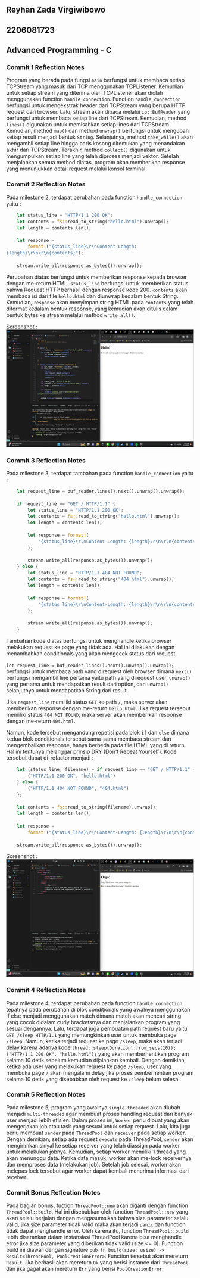 ## Reyhan Zada Virgiwibowo
## 2206081723
## Advanced Programming - C


### Commit 1 Reflection Notes

Program yang berada pada fungsi `main` berfungsi untuk membaca setiap TCPStream yang masuk dari TCP menggunakan TCPListener. Kemudian untuk setiap stream yang diterima oleh TCPListener akan diolah menggunakan function `handle_connection`. Function `handle_connection` berfungsi untuk mengekstrak header dari TCPStream yang berupa HTTP request dari browser. Lalu, stream akan dibaca melalui `io::BufReader` yang berfungsi untuk membaca setiap line dari TCPStream. Kemudian, method `lines()` digunakan untuk memisahkan setiap lines dari TCPStream. Kemudian, method `map()` dan method `unwrap()` berfungsi untuk mengubah setiap result menjadi bentuk `String`. Selanjutnya, method `take_while()` akan mengambil setiap line hingga baris kosong ditemukan yang menandakan akhir dari TCPStream. Terakhir, method `collect()` digunakan untuk mengumpulkan setiap line yang telah diproses menjadi vektor. Setelah menjalankan semua method diatas, program akan memberikan response yang menunjukkan detail request melalui konsol terminal.


### Commit 2 Reflection Notes

Pada milestone 2, terdapat perubahan pada function `handle_connection` yaitu :

```rust
    let status_line = "HTTP/1.1 200 OK"; 
    let contents = fs::read_to_string("hello.html").unwrap(); 
    let length = contents.len();
    
    let response =
        format!("{status_line}\r\nContent-Length:
{length}\r\n\r\n{contents}");
    
    stream.write_all(response.as_bytes()).unwrap();
```

Perubahan diatas berfungsi untuk memberikan response kepada browser dengan me-return HTML. `status_line` berfungsi untuk memberikan status bahwa Request HTTP berhasil dengan response kode 200. `contents` akan membaca isi dari file `hello.html` dan diunwrap kedalam bentuk String. Kemudian, `response` akan menyimpan string HTML pada `contents` yang telah diformat kedalam bentuk response, yang kemudian akan ditulis dalam bentuk bytes ke stream melalui method `write_all()`.

Screenshot : 
![Commit 2 screen capture](/assets/images/commit2.png)


### Commit 3 Reflection Notes

Pada milestone 3, terdapat tambahan pada function `handle_connection` yaitu :

```rust
    let request_line = buf_reader.lines().next().unwrap().unwrap();

    if request_line == "GET / HTTP/1.1" {
        let status_line = "HTTP/1.1 200 OK";
        let contents = fs::read_to_string("hello.html").unwrap();
        let length = contents.len();

        let response = format!(
            "{status_line}\r\nContent-Length: {length}\r\n\r\n{contents}"
        );

        stream.write_all(response.as_bytes()).unwrap();
    } else {
        let status_line = "HTTP/1.1 404 NOT FOUND";
        let contents = fs::read_to_string("404.html").unwrap();
        let length = contents.len();

        let response = format!(
            "{status_line}\r\nContent-Length: {length}\r\n\r\n{contents}"
        );

        stream.write_all(response.as_bytes()).unwrap();
    }
```

Tambahan kode diatas berfungsi untuk menghandle ketika browser melakukan request ke page yang tidak ada. Hal ini dilakukan dengan menambahkan conditionals yang akan mengecek status dari request. 

`let request_line = buf_reader.lines().next().unwrap().unwrap();` berfungsi untuk membaca path yang direquest oleh browser dimana `next()` berfungsi mengambil line pertama yaitu path yang direquest user, `unwrap()` yang pertama untuk mendapatkan result dari option, dan `unwrap()` selanjutnya untuk mendapatkan String dari result. 

Jika `request_line` memiliki status `GET` ke path `/`, maka server akan memberikan response dengan me-return `hello.html`. Jika request tersebut memiliki status `404 NOT FOUND`, maka server akan memberikan response dengan me-return `404.html`.

Namun, kode tersebut mengandung repetisi pada blok `if` dan `else` dimana kedua blok conditionals tersebut sama-sama membaca stream dan mengembalikan response, hanya berbeda pada file HTML yang di return. Hal ini tentunya melanggar prinsip DRY (Don't Repeat Yourself). Kode tersebut dapat di-refactor menjadi :

```rust
    let (status_line, filename) = if request_line == "GET / HTTP/1.1" {
        ("HTTP/1.1 200 OK", "hello.html")
    } else {
        ("HTTP/1.1 404 NOT FOUND", "404.html")
    };

    let contents = fs::read_to_string(filename).unwrap();
    let length = contents.len();

    let response =
        format!("{status_line}\r\nContent-Length: {length}\r\n\r\n{contents}");

    stream.write_all(response.as_bytes()).unwrap();
```

Screenshot :
![Commit 3 screen capture](/assets/images/commit3.png)


### Commit 4 Reflection Notes

Pada milestone 4, terdapat perubahan pada function `handle_connection` tepatnya pada perubahan di blok conditionals yang awalnya menggunakan if else menjadi menggunakan match dimana match akan mencari string yang cocok didalam curly bracketsnya dan menjalankan program yang sesuai dengannya. Lalu, terdapat juga pembuatan path request baru yaitu `GET /sleep HTTP/1.1` yang memungkinkan user untuk membuka page `/sleep`. Namun, ketika terjadi request ke page `/sleep`, maka akan terjadi delay karena adanya kode `thread::sleep(Duration::from_secs(10)); ("HTTP/1.1 200 OK", "hello.html");` yang akan memberhentikan program selama 10 detik sebelum kemudian dijalankan kembali. Dengan demikian, ketika ada user yang melakukan request ke page `/sleep`, user yang membuka page `/` akan mengalami delay jika proses pemberhentian program selama 10 detik yang disebabkan oleh request ke `/sleep` belum selesai.


### Commit 5 Reflection Notes

Pada milestone 5, program yang awalnya `single-threaded` akan diubah menjadi `multi-threaded` agar membuat proses handling request dari banyak user menjadi lebih efisien. Dalam proses ini, `Worker` perlu dibuat yang akan mengerjakan job atau task yang sesuai untuk setiap request. Lalu, kita juga perlu membuat `sender` pada `ThreadPool` dan `receiver` pada setiap worker. Dengan demikian, setiap ada request `execute` pada ThreadPool, `sender` akan mengirimkan sinyal ke setiap receiver yang telah diassign pada worker untuk melakukan jobnya. Kemudian, setiap worker memiliki 1 thread yang akan menunggu data. Ketika data masuk, worker akan me-lock receivernya dan memproses data (melakukan job). Setelah job selesai, worker akan melepas lock tersebut agar worker dapat kembali menerima informasi dari receiver.


### Commit Bonus Reflection Notes

Pada bagian bonus, fuction `ThreadPool::new` akan diganti dengan function `ThreadPool::build`. Hal ini disebabkan oleh function `ThreadPool::new` yang akan selalu berjalan dengan mengasumsikan bahwa size parameter selalu valid, jika size parameter tidak valid maka akan terjadi `panic` dan function tidak dapat menghandle error. Oleh karena itu, function `ThreadPool::build` lebih disarankan dalam instansiasi ThreadPool karena bisa menghandle error jika size parameter yang diberikan tidak valid (size <= 0). Function build ini diawali dengan signature `pub fn build(size: usize) -> Result<ThreadPool, PoolCreationError>`. Function tersebut akan mereturn `Result`, jika berhasil akan mereturn `Ok` yang berisi instance dari `ThreadPool` dan jika gagal akan mereturn `Err` yang berisi `PoolCreationError`.